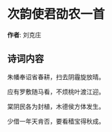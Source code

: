 # 次韵使君劭农一首

**作者**: 刘克庄

## 诗词内容

朱幡奉诏省春耕，扫去阴霾旋放晴。

应有罗敷随马看，不烦桃叶渡江迎。

棠阴民各为封植，木德侯方体发生。

少借一年天肯否，要看穑宝得秋成。

